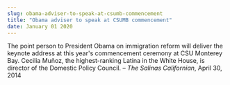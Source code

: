 ```yaml
---
slug: obama-adviser-to-speak-at-csumb-commencement
title: "Obama adviser to speak at CSUMB commencement"
date: January 01 2020
---
```


<p>The point person to President Obama on immigration reform will deliver the keynote address at this year's commencement ceremony at CSU Monterey Bay. Cecilia Muñoz, the highest-ranking Latina in the White House, is director of the Domestic Policy Council. – <em>The Salinas Californian</em>, April 30, 2014
</p>
